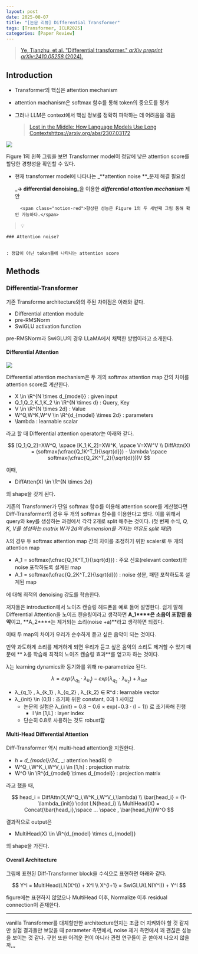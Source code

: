 ```yaml
---
layout: post
date: 2025-08-07
title: "[논문 리뷰] Differential Transformer"
tags: [Transformer, ICLR2025]
categories: [Paper Review]
---
```


> [Ye, Tianzhu, et al. "Differential transformer." ](https://arxiv.org/abs/2410.05258)[_arXiv preprint arXiv:2410.05258_](https://arxiv.org/abs/2410.05258)[ (2024).](https://arxiv.org/abs/2410.05258)



## Introduction

- Transformer의 핵심은 attention mechanism
- attention machanism은 softmax 함수를 통해 token의 중요도를 평가
- 그러나 LLM은 context에서 핵심 정보를 정확히 파악하는 데 어려움을 겪음

	> [Lost in the Middle: How Language Models Use Long Contextshttps://arxiv.org/abs/2307.03172](https://arxiv.org/abs/2307.03172)


![](https://prod-files-secure.s3.us-west-2.amazonaws.com/542b861c-36a8-4051-84e5-8804b6728dba/9083ea56-691a-4752-ae26-47f403431ac8/image.png?X-Amz-Algorithm=AWS4-HMAC-SHA256&X-Amz-Content-Sha256=UNSIGNED-PAYLOAD&X-Amz-Credential=ASIAZI2LB466WM2DXEEO%2F20250908%2Fus-west-2%2Fs3%2Faws4_request&X-Amz-Date=20250908T150120Z&X-Amz-Expires=3600&X-Amz-Security-Token=IQoJb3JpZ2luX2VjEFYaCXVzLXdlc3QtMiJIMEYCIQD9na5DhhJm4AyvyEaxMb%2BJUVZyYBftxcITPvsBaTKfpAIhAP2bnvmh%2F885haQsv90XfLCrWbyahWLsH2JHxTs6En26KogECL%2F%2F%2F%2F%2F%2F%2F%2F%2F%2F%2FwEQABoMNjM3NDIzMTgzODA1IgwORx7yeYjKBn%2FJUoIq3AMNQZIPWYF%2FZxSxGmCIOH04DF1azgCx2XJpyWmo3TIh6GxX7wKYta4%2FQlc3%2FaE8Hye8dQYCh5jYBprwuvCTlrJSFDaTcHbsFinNf%2FKojsA8xyGQnUmjhL4EB0tSyvjLIuP3LC8fDobFheQPbO1o%2Bn05HMfNJoGE%2FMs%2BMKMcqnUkU9PFnLieGWerQkmULyw7GPIO%2BO1HCy3M17Dfq%2BOYmsLyC4zY%2Fwf816EVyXkL3yroVMgzlLwFK9IRdqRnZQTOqpIcSvfVYQ9J8T6s7DASJb3YYQWOVnNhGIHGo8UsUJ917lsZEwOZRT9SYulHgmwZ8Vd0%2B3q5iveXuSnq8cecP1z8exCz5T2T%2FRzR4%2BaYjCJAf2ozd6XGMu075L5LJollT5hyCZI6FknJZRbIW3hgVV7YPNMt3BesTCuKxk1uBOy4Rxz7jtR53ZtYto2bxTB8lWEmJGH9kjq6las604yi72u1VrWNW6TNs0II%2Bw6pyyTcgwsjdY84cDLt5YtceQ1SC7%2BsN1FmrCAvurieeporWiuG66GB5yXDHU5Pd3GTvPslMvpEjw5HS0tmEbwKm6RHuhhc5if92JBas2yaBNDBhv3RQIF1UTUrhtK3rAzWJzHsgc%2FChCMO3I4yAt%2BVcjCsyPvFBjqkAUKSYHYhSlx4dBQ753tfAbvieeNiKS9baTL0xIiJ5dbgjPqPzwKhWjYl6DDQFu0VlNhjXj2ebitDMjwOSLPg%2BSpWHbUWeiXrG4XgDz2mOdDGKQuCO1wFxeBjwzBN4zYNYWXOGeTYxdfBKpNnvbIXNtssblku6pBoepgusyoTp4%2Fi9WKpObpeLUvwbqZCQfrsUFrE8nf%2BOM9LKoDIKVOf9fjE8bGp&X-Amz-Signature=4e6227a4c83b126d669e3ac318cc2e15e85c238eeccc923abac9e2c0429c4e28&X-Amz-SignedHeaders=host&x-amz-checksum-mode=ENABLED&x-id=GetObject)


Figure 1의 왼쪽 그림을 보면 Transformer model이 정답에 낮은 attention score를 할당한 경향성을 확인할 수 있다.

- 현재 transformer model에 나타나는 _**attention noise **_문제 해결 필요성

	_**→ differential denoising**_을 이용한 _**differential attention mechanism**_ 제안


		<span class="notion-red">향상된 성능은 Figure 1의 두 세번째 그림 통해 확인 가능하다.</span>


> 💡 


	### Attention noise?


	: 정답이 아닌 token들에 나타나는 attention score



## Methods



### Differential-Transformer


기존 Transforme architecture와의 주된 차이점은 아래와 같다.

- Differential attention module
- pre-RMSNorm
- SwiGLU activation function

pre-RMSNorm과 SwiGLU의 경우 LLaMA에서 채택한 방법이라고 소개한다.



#### Differential Attention


![](https://prod-files-secure.s3.us-west-2.amazonaws.com/542b861c-36a8-4051-84e5-8804b6728dba/116d70b2-1963-4810-9167-f4c7d8a06e8f/image.png?X-Amz-Algorithm=AWS4-HMAC-SHA256&X-Amz-Content-Sha256=UNSIGNED-PAYLOAD&X-Amz-Credential=ASIAZI2LB466WM2DXEEO%2F20250908%2Fus-west-2%2Fs3%2Faws4_request&X-Amz-Date=20250908T150120Z&X-Amz-Expires=3600&X-Amz-Security-Token=IQoJb3JpZ2luX2VjEFYaCXVzLXdlc3QtMiJIMEYCIQD9na5DhhJm4AyvyEaxMb%2BJUVZyYBftxcITPvsBaTKfpAIhAP2bnvmh%2F885haQsv90XfLCrWbyahWLsH2JHxTs6En26KogECL%2F%2F%2F%2F%2F%2F%2F%2F%2F%2F%2FwEQABoMNjM3NDIzMTgzODA1IgwORx7yeYjKBn%2FJUoIq3AMNQZIPWYF%2FZxSxGmCIOH04DF1azgCx2XJpyWmo3TIh6GxX7wKYta4%2FQlc3%2FaE8Hye8dQYCh5jYBprwuvCTlrJSFDaTcHbsFinNf%2FKojsA8xyGQnUmjhL4EB0tSyvjLIuP3LC8fDobFheQPbO1o%2Bn05HMfNJoGE%2FMs%2BMKMcqnUkU9PFnLieGWerQkmULyw7GPIO%2BO1HCy3M17Dfq%2BOYmsLyC4zY%2Fwf816EVyXkL3yroVMgzlLwFK9IRdqRnZQTOqpIcSvfVYQ9J8T6s7DASJb3YYQWOVnNhGIHGo8UsUJ917lsZEwOZRT9SYulHgmwZ8Vd0%2B3q5iveXuSnq8cecP1z8exCz5T2T%2FRzR4%2BaYjCJAf2ozd6XGMu075L5LJollT5hyCZI6FknJZRbIW3hgVV7YPNMt3BesTCuKxk1uBOy4Rxz7jtR53ZtYto2bxTB8lWEmJGH9kjq6las604yi72u1VrWNW6TNs0II%2Bw6pyyTcgwsjdY84cDLt5YtceQ1SC7%2BsN1FmrCAvurieeporWiuG66GB5yXDHU5Pd3GTvPslMvpEjw5HS0tmEbwKm6RHuhhc5if92JBas2yaBNDBhv3RQIF1UTUrhtK3rAzWJzHsgc%2FChCMO3I4yAt%2BVcjCsyPvFBjqkAUKSYHYhSlx4dBQ753tfAbvieeNiKS9baTL0xIiJ5dbgjPqPzwKhWjYl6DDQFu0VlNhjXj2ebitDMjwOSLPg%2BSpWHbUWeiXrG4XgDz2mOdDGKQuCO1wFxeBjwzBN4zYNYWXOGeTYxdfBKpNnvbIXNtssblku6pBoepgusyoTp4%2Fi9WKpObpeLUvwbqZCQfrsUFrE8nf%2BOM9LKoDIKVOf9fjE8bGp&X-Amz-Signature=062854bf04735db2a71beed303bfb263612df4b98d8530dfc08d644c89db23e3&X-Amz-SignedHeaders=host&x-amz-checksum-mode=ENABLED&x-id=GetObject)


Differential attention mechanism은 두 개의 softmax attention map 간의 차이를 attention score로 계산한다.

- X \in \R^{N \times d\_{model}} : given input
- Q\_1,Q\_2,K\_1,K\_2 \in \R^{N \times d} : Query, Key
- V \in \R^{N \times 2d} : Value
- W^Q,W^K,W^V \in \R^{d\_{model} \times 2d} : parameters
- \lambda : learnable scalar

라고 할 때 Differential attention operator는 아래와 같다.


$$
[Q_1;Q_2]=XW^Q, \space [K_1;K_2]=XW^K, \space V=XW^V \\
DiffAttn(X) = (softmax(\cfrac{Q_1K^T_1}{\sqrt{d}}) - \lambda \space softmax(\cfrac{Q_2K^T_2}{\sqrt{d}}))V
$$


이때,

- DiffAtten(X) \in \R^{N \times 2d}

의 shape을 갖게 된다.


기존의 Transformer가 단일 softmax 함수를 이용해 attention score를 계산했다면 Diff-Transformer의 경우 두 개의 softmax 함수를 이용한다고 했다. 이를 위해서 query와 key를 생성하는 과정에서 각각 2개로 split 해주는 것이다. <span class="notion-red">(첫 번째 수식, </span><span class="notion-red">_Q, K, V를 생성하는 matrix W가 2d의 dismension을 가지는 이유도 split 때문_</span><span class="notion-red">)</span>


 λ의 경우 두 softmax attention map 간의 차이를 조정하기 위한 scaler로 두 개의 attention map

- A\_1 = softmax(\cfrac{Q\_1K^T\_1}{\sqrt{d}}) : 주요 신호(relevant context)와 noise 포착하도록 설계된 map
- A\_1 = softmax(\cfrac{Q\_2K^T\_2}{\sqrt{d}}) : noise 성분, 패턴 포착하도록 설계된 map 

에 대해 최적의 denoising 강도를 학습한다.


저자들은 introduction에서 노이즈 캔슬링 헤드폰을 예로 들어 설명한다. 쉽게 말해 Differential Attention을 노이즈 캔슬링이라고 생각하면 **A\_1****은 소음이 포함된 음악**이고, **A\_2****는 제거되는 소리(noise +a)**라고 생각하면 되겠다. 


이때 두 map의 차이가 우리가 순수하게 듣고 싶은 음악이 되는 것이다. 


만약 과도하게 소리를 제거하게 되면 우리가 듣고 싶은 음악의 소리도 제거할 수 있기 때문에 ** λ를 학습해 최적의 노이즈 캔슬링 효과**를 얻고자 하는 것이다.


λ는 learning dynamics와 동기화를 위해 re-parametrize 된다.


$$
\lambda = exp(\lambda_{q_1} \cdot \lambda_{k_1}) - exp(\lambda_{q_2} \cdot \lambda_{k_2}) + \lambda_{init}
$$

- λ\_{q\_1} , λ\_{k\_1} , λ\_{q\_2} , λ\_{k\_2} ∈ R^d : learnable vector
- λ\_{init} \in (0,1) : 초기화 위한 constant, 0과 1 사이값
	- 논문의 실험은 λ\_{init} = 0.8 − 0.6 × exp(−0.3 · (l − 1)) 로 초기화해 진행
		- l \in [1,L] : layer index
	- 단순히 0.8로 사용하는 것도 robust함


#### **Multi-Head Differential Attention**


Diff-Transformer 역시 multi-head attention을 지원한다.

- _h = d\_{model}/2d__ _: attention head의 수
- W^Q\_i,W^K\_i,W^V\_i,i \in [1,h] : projection matrix
- W^O \in \R^{d\_{model} \times d\_{model}} : projection matrix

라고 했을 때,


$$
head_i = DiffAttn(X;W^Q_i,W^K_i,W^V_i,\lambda) \\
\bar{head_i} = (1-\lambda_{init}) \cdot LN(head_i) \\
MultiHead(X) = Concat(\bar{head_i},\space ... \space , \bar{head_h})W^O
$$


결과적으로 output은

- MultiHead(X) \in \R^{d\_{model} \times d\_{model}}

의 shape을 가진다.



#### Overall Architecture


그림에 표현된 Diff-Transformer block을 수식으로 표현하면 아래와 같다.


$$
Y^l = MultiHead(LN(X^l)) + X^l \\
X^{l+1} = SwiGLU(LN(Y^l)) + Y^l
$$


figure에는 표현하지 않았으나 MultiHead 이후, Normalize 이후 residual connection이 존재한다.


---


vanilla Transformer를 대체할만한 architecture인지는 조금 더 지켜봐야 할 것 같지만 실험 결과들만 보았을 때 parameter 측면에서, noise 제거 측면에서 꽤 괜찮은 성능을 보이는 것 같다. 구현 또한 어려운 편이 아니라 관련 연구들이 곧 쏟아져 나오지 않을까,,,

